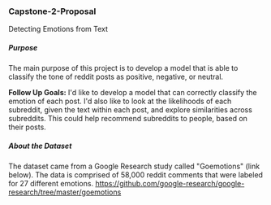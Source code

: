 ### Capstone-2-Proposal
Detecting Emotions from Text

##### Purpose
The main purpose of this project is to develop a model that is able to classify the tone of reddit posts as positive, negative, or neutral.  

**Follow Up Goals:** 
I'd like to develop a model that can correctly classify the emotion of each post. I'd also like to look at the likelihoods of each subreddit, given the text within each post, and explore similarities across subreddits.  This could help recommend subreddits to people, based on their posts. 


##### About the Dataset
The dataset came from a Google Research study called "Goemotions" (link below).  The data is comprised of 58,000 reddit comments that were labeled for 27 different emotions.
https://github.com/google-research/google-research/tree/master/goemotions
